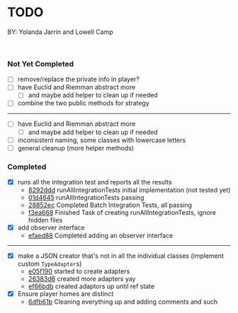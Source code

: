 # TODO

BY: Yolanda Jarrin and Lowell Camp

&nbsp;&nbsp;&nbsp;&nbsp;

### Not Yet Completed

- [ ] remove/replace the private info in player?
- [ ] have Euclid and Riemman abstract more
  - [ ] and maybe add helper to clean up if needed
- [ ] combine the two public methods for strategy

---

- [ ] have Euclid and Riemman abstract more
  - [ ] and maybe add helper to clean up if needed
- [ ] inconsistent naming, some classes with lowercase letters
-  [ ] general cleanup (more helper methods)

### Completed
- [X] runs all the integration test and reports all the results
    - [8292ddd](https://github.khoury.northeastern.edu/CS4500-F22/stoic-dolphins/commit/8292ddd420ef70f7bc1e9bb6efe2cd4c3673123a) runAllIntegrationTests initial implementation (not tested yet)
    - [01d4645](https://github.khoury.northeastern.edu/CS4500-F22/stoic-dolphins/commit/01d464532a0882809f13a79d2d8837e6256ffb34) runAllIntegrationTests passing
    - [28852ec](https://github.khoury.northeastern.edu/CS4500-F22/stoic-dolphins/commit/28852ecededc068a7b535f2bc118e15021b85cfb) Completed Batch Integration Tests, all passing
    - [f3ea668](https://github.khoury.northeastern.edu/CS4500-F22/stoic-dolphins/commit/f3ea6686d5b240b70b7fdac60af9738856f016d6) Finished Task of creating runAllIntegrationTests, ignore hidden files
- [X] add observer interface
  - [efaed88](https://github.khoury.northeastern.edu/CS4500-F22/stoic-dolphins/commit/efaed88c88306ac5a74a116ffd6b173f0094ffbe) Completed adding an observer interface
---

- [X] make a JSON creator that's not in all the individual classes (implement custom `TypeAdapter`s)
  - [e05f190](https://github.khoury.northeastern.edu/CS4500-F22/stoic-dolphins/commit/e05f1901f60c6d7ef4748c5a62b59f704ff36f27) started to create adapters
  - [26383d6](https://github.khoury.northeastern.edu/CS4500-F22/stoic-dolphins/commit/26383d6a140854582afe192ed044f25fdf88c1ef) created more adapters yay
  - [ef66bdb](https://github.khoury.northeastern.edu/CS4500-F22/stoic-dolphins/commit/ef66bdbfc019030faaa4678e5890bc2053cff03b) created adaptors up until ref state
- [X] Ensure player homes are distinct
  - [6dfb61b](https://github.khoury.northeastern.edu/CS4500-F22/stoic-dolphins/commit/6dfb61b560c7c27b4dfae8f2d5c87e847ce2d934) Cleaning everything up and adding comments and such


